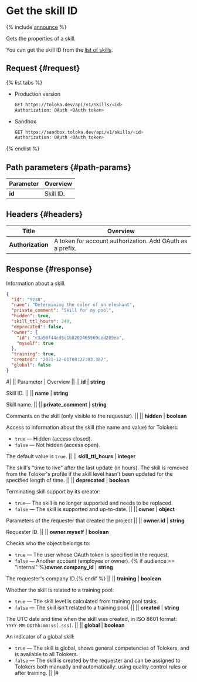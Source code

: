 # Get the skill ID

{% include [announce](../_includes/announce.md) %}

Gets the properties of a skill.

You can get the skill ID from the [list of skills](get-skill-list.md).

## Request {#request}

{% list tabs %}

- Production version

    ```bash
    GET https://toloka.dev/api/v1/skills/<id>
    Authorization: OAuth <OAuth token>
    ```

- Sandbox

    ```bash
    GET https://sandbox.toloka.dev/api/v1/skills/<id>
    Authorization: OAuth <OAuth token>
    ```

{% endlist %}

## Path parameters {#path-params}

Parameter | Overview
----- | -----
**id** | Skill ID.

## Headers {#headers}

Title | Overview
----- | -----
**Authorization** | A token for account authorization. Add OAuth as a prefix.

## Response {#response}

Information about a skill.

```json
{
  "id": "9238",
  "name": "Determining the color of an elephant",
  "private_comment": "Skill for my pool",
  "hidden": true,
  "skill_ttl_hours": 240,
  "deprecated": false,
  "owner": {
    "id": "c3a50f44cd3e1b8202465569ced289eb",
    "myself": true
  },
  "training": true,
  "created": "2021-12-01T08:37:03.387",
  "global": false
}
```

#|
|| Parameter | Overview ||
|| **id** | **string**

Skill ID. ||
|| **name** | **string**

Skill name. ||
|| **private_comment** | **string**

Comments on the skill (only visible to the requester). ||
|| **hidden** | **boolean**

Access to information about the skill (the name and value) for Tolokers:

- `true` — Hidden (access closed).
- `false` — Not hidden (access open).

The default value is `true`. ||
|| **skill_ttl_hours** | **integer**

The skill's "time to live" after the last update (in hours). The skill is removed from the Toloker's profile if the skill level hasn't been updated for the specified length of time. ||
|| **deprecated** | **boolean**

Terminating skill support by its creator:

- `true`— The skill is no longer supported and needs to be replaced.
- `false` — The skill is supported and up-to-date. ||
|| **owner** | **object**

Parameters of the requester that created the project ||
|| **owner.id** | **string**

Requester ID. ||
|| **owner.myself** | **boolean**

Checks who the object belongs to:

- `true` — The user whose OAuth token is specified in the request.
- `false` — Another account (employee or owner).
{% if audience == "internal" %}**owner.company_id** | **string**

The requester's company ID.{% endif %} ||
|| **training** | **boolean**

Whether the skill is related to a training pool:

- `true` — The skill level is calculated from training pool tasks.
- `false` — The skill isn't related to a training pool. ||
|| **created** | **string**

The UTC date and time when the skill was created, in ISO 8601 format: `YYYY-MM-DDThh:mm:ss[.sss]`. ||
|| **global** | **boolean**

An indicator of a global skill:

- `true` — The skill is global, shows general competencies of Tolokers, and is available to all Tolokers.
- `false` — The skill is created by the requester and can be assigned to Tolokers both manually and automatically: using quality control rules or after training. ||
|#